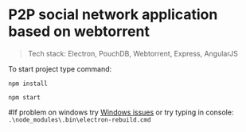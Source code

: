 # P2P social network application based on webtorrent
> Tech stack: Electron, PouchDB, Webtorrent, Express, AngularJS

To start project type command:

`npm install`

`npm start`

#If problem on windows try
[Windows issues](https://github.com/Microsoft/nodejs-guidelines/blob/master/windows-environment.md#resolving-common-issues)
or try typing in console: `.\node_modules\.bin\electron-rebuild.cmd`
